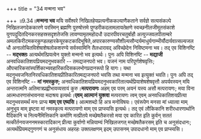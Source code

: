 +++
title = "34 मन्मना भव"

+++
॥9.34॥**मन्मना भव** मयि सर्वेश्वरे निखिलहेयप्रत्यनीककल्याणैकताने
सर्वज्ञे सत्यसंकल्पे निखिलजगदेककारणे परस्मिन् ब्रह्मणि पुरुषोत्तमे
पुण्डरीकदलामलायतेक्षणे स्वच्छनीलजीमूतसंकाशे युगपदुदितदिनकरसहस्रसदृशतेजसि
लावण्यामृतमहोदधौ उदारपीवरचतुर्बाहौ अत्युज्जवलपीताम्बरे
अमलकिरीटमकरकुण्डलहारकेयूरकटकादिभूषिते,अपारकारुण्यसौशील्यसौन्दर्यमाधुर्यगाम्भीर्यौदार्यवात्सल्यजलधौ
अनालोचितविशेषाशेषलोकशरण्ये सर्वस्वामिनि तैलधारावद् अविच्छेदेन निविष्टमना
भव। तद् एव विशिनष्टि -- **मद्भक्तः** अत्यर्थमत्प्रियत्वेन युक्तो मन्मनो
भव इत्यर्थः। पुनः अपि विशिनष्टि -- **मद्याजी** अनवधिकातिशयप्रियमदनुभवकारि
-- तमद्यजनपरो भव। यजनं नाम परिपूर्णशेषवृत्तिः;
औपचारिकसांस्पर्शिकाभ्यवहारिकादिसकलभोगप्रदानरूपो हि यागः। यथा
मदनुभवजनितनिरवधिकातिशयप्रीतिकारितमद्यजनपरो भवसि तथा मन्मना भव इत्युक्तं
भवति। पुनः अपि तद् एव विशिनष्टि -- **मां नमस्कुरु;**
अनवधिकातिशयप्रियमदनुभवकारितात्यर्थप्रियाशेषशेषवृत्तौ अपर्यवस्यन् मयि
अन्तरात्मनि अतिमात्रप्रह्वीभावव्यसायं कुरु।**मत्परायणः** अहम् एव परम्
अयनं यस्य असौ मत्परायणः; मया विना आत्मधारणासंभावनया मदाश्रय
इत्यर्थः।**एवम् आत्मानं युक्त्वा** मत्परायणः त्वम् एवम्
अनवधिकातिशयप्रीत्या मदनुभवसमर्थं मनः प्राप्य **माम् एव एष्यसि।**
आत्मशब्दो हि अत्र मनोविषयः। एवंरूपेण मनसा मां ध्यात्वा माम् अनुभूय माम्
इष्टवा मां नमस्कृत्य मत्परायणो माम् एव प्राप्स्यसि इत्यर्थः। तद् एवं
लौकिकानि शरीरधारणार्थानि वैदिकानि च नित्यनैमित्तिकानि कर्माणि मत्प्रीतये
मच्छेषतैकरसो मया एव कारित इति कुर्वन् सततं मत्कीर्तनयजननमस्कारादिकान्
प्रीत्या कुर्वाणो मन्नियाम्यं निखिलजगत् मच्छेषतैकरसम् इति च अनुसंदधानः;
अत्यर्थप्रियमद्गुणगणं च अनुसंधाय अहरहः उक्तलक्षणम् इदम् उपासनम् उपादधानो
माम् एव प्राप्स्यसि।
